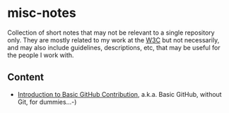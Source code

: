# misc-notes
Collection of short notes that may not be relevant to a single repository only. They are mostly related to my work at the [W3C](https://www.w3.org) but not necessarily, and may also include guidelines, descriptions, etc, that may be useful for the people I work with.

## Content
* [Introduction to Basic GitHub Contribution](https://iherman.github.io/misc-notes/docs/BasicGitHubContributionIntro), a.k.a. Basic GitHub, without Git, for dummies…-)
